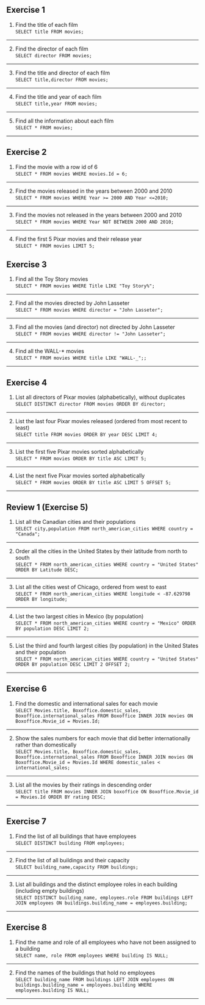 ## Exercise 1

1. Find the title of each film<br>
``SELECT title FROM movies;``<br>
---
2. Find the director of each film<br>
``SELECT director FROM movies;``<br>
---
3. Find the title and director of each film<br>
``SELECT title,director FROM movies;``<br>
---
4. Find the title and year of each film<br>
``SELECT title,year FROM movies;``<br>
---
5. Find all the information about each film<br>
``SELECT * FROM movies;``<br>
---
## Exercise 2

1. Find the movie with a row id of 6<br>
``SELECT * FROM movies WHERE movies.Id = 6;``<br>
---
2. Find the movies released in the years between 2000 and 2010<br>
``SELECT * FROM movies WHERE Year >= 2000 AND Year <=2010;``<br>
---
3. Find the movies not released in the years between 2000 and 2010<br>
``SELECT * FROM movies WHERE Year NOT BETWEEN 2000 AND 2010;``<br>
---
4. Find the first 5 Pixar movies and their release year<br>
``SELECT * FROM movies LIMIT 5;``<br>
   
## Exercise 3

1. Find all the Toy Story movies<br>
``SELECT * FROM movies WHERE Title LIKE "Toy Story%";``<br>
---
2. Find all the movies directed by John Lasseter<br>
``SELECT * FROM movies WHERE director = "John Lasseter";``<br>
---
3. Find all the movies (and director) not directed by John Lasseter<br>
``SELECT * FROM movies WHERE director != "John Lasseter";``<br>
---
4. Find all the WALL-* movies<br>
``SELECT * FROM movies WHERE title LIKE "WALL-_";;``<br>
---

## Exercise 4

1. List all directors of Pixar movies (alphabetically), without duplicates<br>
   ``SELECT DISTINCT director FROM movies ORDER BY director;``<br>
---
2. List the last four Pixar movies released (ordered from most recent to least)<br>
   ``SELECT title FROM movies ORDER BY year DESC LIMIT 4;``<br>
---
3. List the first five Pixar movies sorted alphabetically<br>
   ``SELECT * FROM movies ORDER BY title ASC LIMIT 5;``<br>
---
4. List the next five Pixar movies sorted alphabetically<br>
   ``SELECT * FROM movies ORDER BY title ASC LIMIT 5 OFFSET 5;``<br>
---

## Review 1 (Exercise 5)

1. List all the Canadian cities and their populations<br>
   ``SELECT city,population FROM north_american_cities WHERE country = "Canada";``<br>
---
2. Order all the cities in the United States by their latitude from north to south<br>
   ``SELECT * FROM north_american_cities WHERE country = "United States" ORDER BY Latitude DESC;``<br>
---
3. List all the cities west of Chicago, ordered from west to east<br>
   ``SELECT * FROM north_american_cities WHERE longitude < -87.629798 ORDER BY longitude;``<br>
---
4. List the two largest cities in Mexico (by population)<br>
   ``SELECT * FROM north_american_cities WHERE country = "Mexico" ORDER BY population DESC LIMIT 2;``<br>
---
5. List the third and fourth largest cities (by population) in the United States and their population<br>
   ``SELECT * FROM north_american_cities WHERE country = "United States" ORDER BY population DESC LIMIT 2 OFFSET 2;``<br>
---
## Exercise 6

1. Find the domestic and international sales for each movie<br>
   ``SELECT Movies.title, Boxoffice.domestic_sales, Boxoffice.international_sales FROM Boxoffice INNER JOIN movies ON Boxoffice.Movie_id = Movies.Id;``<br>
---
2. Show the sales numbers for each movie that did better internationally rather than domestically<br>
   ``SELECT Movies.title, Boxoffice.domestic_sales, Boxoffice.international_sales FROM Boxoffice INNER JOIN movies ON Boxoffice.Movie_id = Movies.Id WHERE domestic_sales < international_sales;``<br>
---
3. List all the movies by their ratings in descending order<br>
   ``SELECT title FROM movies INNER JOIN boxoffice ON Boxoffice.Movie_id = Movies.Id ORDER BY rating DESC;``<br>
---

## Exercise 7

1. Find the list of all buildings that have employees<br>
   ``SELECT DISTINCT building FROM employees;``<br>
---
2. Find the list of all buildings and their capacity<br>
   ``SELECT building_name,capacity FROM buildings;``<br>
---
3. List all buildings and the distinct employee roles in each building (including empty buildings)<br>
   ``SELECT DISTINCT building_name, employees.role FROM buildings LEFT JOIN employees ON buildings.building_name = employees.building;``<br>
---

## Exercise 8

1. Find the name and role of all employees who have not been assigned to a building<br>
   ``SELECT name, role FROM employees WHERE building IS NULL;``<br>
---
2. Find the names of the buildings that hold no employees<br>
   ``SELECT building_name FROM buildings LEFT JOIN employees ON buildings.building_name = employees.building WHERE employees.building IS NULL;``<br>
---